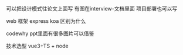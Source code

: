 可以把设计模式往论文上面写
有图在interview-文档里面
项目部署也可以写



web 框架 express koa 区别为什么

codewhy ppt里面有很多图片可以借鉴

技术选型 vue3+TS + node